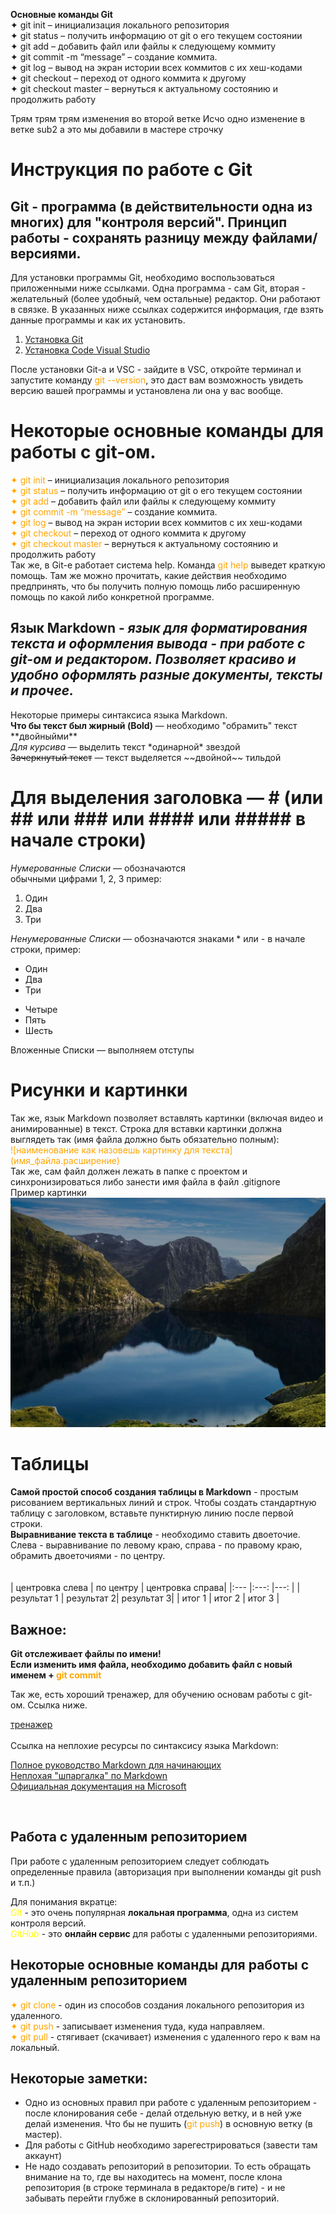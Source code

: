**Основные команды Git**  
✦ git init – инициализация локального репозитория  
✦ git status – получить информацию от git о его текущем состоянии  
✦ git add – добавить файл или файлы к следующему коммиту  
✦ git commit -m “message” – создание коммита.  
✦ git log – вывод на экран истории всех коммитов с их хеш-кодами  
✦ git checkout – переход от одного коммита к другому  
✦ git checkout master – вернуться к актуальному состоянию и продолжить работу  


Трям трям трям изменения во второй ветке
Исчо одно изменение в ветке sub2
а это мы добавили в мастере строчку

<!-- Создадим структуру файла заново, не удаляя старый текст, потом сделаем ветки с наполнением (включая табличку), сольем их и потом попробуем создать конфликт. Или в процессе работе сделаем конфликт. -->

# **Инструкция по работе с Git**  

<!-- Шапка - описываем что это и где это взять (01_top) --> 
## **Git** - программа (в действительности одна из многих) для "контроля версий". Принцип работы - сохранять разницу между файлами/версиями.

Для установки программы Git, необходимо воспользоваться приложенными ниже ссылками. Одна программа - сам Git, вторая - желательный (более удобный, чем остальные) редактор. Они работают в связке. В указанных ниже ссылках содержится информация, где взять данные программы и как их установить.

1. [Установка Git](https://git-scm.com/book/ru/v2/%D0%92%D0%B2%D0%B5%D0%B4%D0%B5%D0%BD%D0%B8%D0%B5-%D0%A3%D1%81%D1%82%D0%B0%D0%BD%D0%BE%D0%B2%D0%BA%D0%B0-Git)
2. [Установка Code Visual Studio](https://code.visualstudio.com/)

<!-- описываем часть команд, их синтаксис и применение (02_commands) --> 
После установки Git-a и VSC - зайдите в VSC, откройте терминал и запустите команду <span style="color:orange">git --version</span>, это даст вам возможность увидеть версию вашей программы и установлена ли она у вас вообще.

# Некоторые основные команды для работы с git-ом.

<span style="color:orange">✦ git init</span> – инициализация локального репозитория  
<span style="color:orange">✦ git status</span> – получить информацию от git о его текущем состоянии  
<span style="color:orange">✦ git add</span> – добавить файл или файлы к следующему коммиту  
<span style="color:orange">✦ git commit -m “message”</span> – создание коммита.  
<span style="color:orange">✦ git log</span> – вывод на экран истории всех коммитов с их хеш-кодами  
<span style="color:orange">✦ git checkout</span> – переход от одного коммита к другому  
<span style="color:orange">✦ git checkout master</span> – вернуться к актуальному состоянию и продолжить работу  
Так же, в Git-е работает система help. Команда <span style="color:orange">git help</span> выведет краткую помощь. Там же можно прочитать, какие действия необходимо предпринять, что бы получить полную помощь либо расширенную помощь по какой либо конкретной программе.


<!-- описываем язык Markdown, часть команд, синтаксис и применение (03_tips_md) --> 

## **Язык Markdown** - *язык для форматирования текста и оформления вывода - при работе с git-ом и редактором. Позволяет красиво и удобно оформлять разные документы, тексты и прочее.*

Некоторые примеры синтаксиса языка Markdown.   
**Что бы текст был жирный (Bold)** — необходимо "обрамить" текст \*\*двойныйми\*\*  
 *Для курсива* — выделить текст  \*одинарной\* звездой  
 ~~Зачеркнутый текст~~ — текст выделяется \~\~двойной\~\~ тильдой  
 # Для выделения заголовка — # (или ## или ### или #### или ##### в начале строки)

*Нумерованные Списки* — обозначаются  
обычными цифрами 1, 2, 3  пример:  
1. Один
2. Два
3. Три

*Ненумерованные Списки* — обозначаются знаками \* или \- в начале строки, пример:  
- Один  
- Два
- Три
* Четыре  
* Пять  
* Шесть  

 Вложенные Списки — выполняем отступы  


<!-- Картинка (04_images) -->

# Рисунки и картинки  

Так же, язык Markdown позволяет вставлять картинки (включая видео и анимированные) в текст.
Строка для вставки картинки должна выглядеть так (имя файла должно быть обязательно полным):  
<span style="color:orange">\!\[наименование как назовешь картинку для текста]\(имя_файла.расширение)</span>  
Так же, сам файл должен лежать в папке с проектом и синхронизироваться либо занести имя файла в файл .gitignore  
Пример картинки
![Это много воды!](123.JPG)

<!-- Табличка (05_tables) -->

# Таблицы  

**Самой простой способ создания таблицы в Markdown** - простым рисованием вертикальных линий и строк. Чтобы создать стандартную таблицу с заголовком, вставьте пунктирную линию после первой строки.  
**Выравнивание текста в таблице** - необходимо ставить двоеточие. Слева - выравнивание по левому краю, справа - по правому краю, обрамить двоеточиями - по центру.  
</br>
</br>
| центровка слева | по центру | центровка справа|
|:---           |:---:         |---:      |
| результат 1   | результат 2| результат 3|
| итог 1        | итог 2     | итог 3     |

<!-- Важный коммент (06_important_info) -->  

## **Важное:**  
**Git отслеживает файлы по имени!  
Если изменить имя файла, необходимо добавить файл с новый именем + <span style="color:orange">git commit</span>**

Так же, есть хороший тренажер, для обучению основам работы с git-ом. Ссылка ниже.

[тренажер](https://learngitbranching.js.org/)  
</br>
Ссылка на неплохие ресурсы по синтаксису языка Markdown:  

[Полное руководство Markdown для начинающих](https://ru.markdown.net.br/)  
[Неплохая "шпаргалка" по Markdown](http://konvut.github.io/k50articles/)  
[Официальная документация на Microsoft](https://docs.microsoft.com/ru-ru/contribute/markdown-reference)  


<!--  Информация о работе с удаленным репозиторием  -->

</br>

## **Работа с удаленным репозиторием**  

При работе с удаленным репозиторием следует соблюдать определенные правила (авторизация при выполнении команды git push и т.п.)

Для понимания вкратце:  
<span style="color:yellow">*Git*</span> - это очень популярная **локальная программа**, одна из систем контроля версий.  
<span style="color:yellow">*GitHub*</span> - это **онлайн сервис** для работы с удаленными репозиториями.

## Некоторые основные команды для работы с удаленным репозиторием  

<span style="color:orange">✦ git clone</span> - один из способов создания локального репозитория из удаленного.  
<span style="color:orange">✦ git push</span> - записывает изменения туда, куда направляем.  
<span style="color:orange">✦ git pull</span> - стягивает (скачивает) изменения с удаленного repo к вам на локальный.  

## Некоторые заметки:

- Одно из основных правил при работе с удаленным репозиторием - после клонирования себе - делай отдельную ветку, и в ней уже делай изменения. Что бы не пушить (<span style="color:orange">git push</span>) в основную ветку (в мастер).  
- Для работы с GitHub необходимо зарегестрироваться (завести там аккаунт)  
- Не надо создавать репозиторий в репозитории. То есть обращать внимание на то, где вы находитесь на момент, после клона репозитория (в строке терминала в редакторе/в гите) - и не забывать перейти глубже в склонированный репозиторий.  

<!-- конец -->
